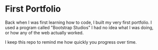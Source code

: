 # First Portfolio

Back when I was first learning how to code, I built my very first portfolio. I used a program called "Bootstrap Studios" I had no idea what I was doing, or how any of the web actually worked.

I keep this repo to remind me how quickly you progress over time.
